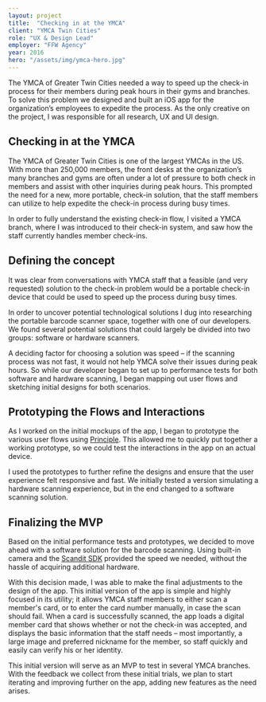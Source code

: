 ```yaml
---
layout: project
title:  "Checking in at the YMCA"
client: "YMCA Twin Cities"
role: "UX & Design Lead"
employer: "FFW Agency"
year: 2016
hero: "/assets/img/ymca-hero.jpg"
---
```


The YMCA of Greater Twin Cities needed a way to speed up the check-in process for their members during peak hours in their gyms and branches. To solve this problem we designed and built an iOS app for the organization’s employees to expedite the process. As the only creative on the project, I was responsible for all research, UX and UI design.

Checking in at the YMCA
-----------------------
The YMCA of Greater Twin Cities is one of the largest YMCAs in the US. With more than 250,000 members, the front desks at the organization’s many branches and gyms are often under a lot of pressure to both check in members and assist with other inquiries during peak hours. This prompted the need for a new, more portable, check-in solution, that the staff members can utilize to help expedite the check-in process during busy times.

In order to fully understand the existing check-in flow, I visited a YMCA branch, where I was introduced to their check-in system, and saw how the staff currently handles member check-ins.

Defining the concept
--------------------
It was clear from conversations with YMCA staff that a feasible (and very requested) solution to the check-in problem would be a portable check-in device that could be used to speed up the process during busy times.

In order to uncover potential technological solutions I dug into researching the portable barcode scanner space, together with one of our developers. We found several potential solutions that could largely be divided into two groups: software or hardware scanners.

A deciding factor for choosing a solution was speed – if the scanning process was not fast, it would not help YMCA solve their issues during peak hours. So while our developer began to set up to performance tests for both software and hardware scanning, I began mapping out user flows and sketching initial designs for both scenarios.

Prototyping the Flows and Interactions
--------------------------------------
As I worked on the initial mockups of the app, I began to prototype the various user flows using [Principle](http://principleformac.com/). This allowed me to quickly put together a working prototype, so we could test the interactions in the app on an actual device.

I used the prototypes to further refine the designs and ensure that the user experience felt responsive and fast. We initially tested a version simulating a hardware scanning experience, but in the end changed to a software scanning solution.

Finalizing the MVP
------------------
Based on the initial performance tests and prototypes, we decided to move ahead with a software solution for the barcode scanning. Using built-in camera and the [Scandit SDK](http://www.scandit.com/) provided the speed we needed, without the hassle of acquiring additional hardware.

With this decision made, I was able to make the final adjustments to the design of the app. This initial version of the app is simple and highly focused in its utility; it allows YMCA staff members to either scan a member's card, or to enter the card number manually, in case the scan should fail. When a card is successfully scanned, the app loads a digital member card that shows whether or not the check-in was accepted, and displays the basic information that the staff needs – most importantly, a large image and preferred nickname for the member, so staff quickly and easily can verify his or her identity.

This initial version will serve as an MVP to test in several YMCA branches. With the feedback we collect from these initial trials, we plan to start iterating and improving further on the app, adding new features as the need arises.